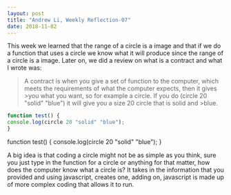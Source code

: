 ```yaml
---
layout: post
title: "Andrew Li, Weekly Reflection-07"
date: 2018-11-02
---
```


This week we learned that the range of a circle is a image and that if we do a function that uses a circle we know what it will produce since the range of a circle is a image. Later on, we did a review on what is a contract and what I wrote was: 
>A contract is when you give a set of function to the computer, which meets the requirements of what the computer expects, then it gives >you what you want, so for example a circle. If you do (circle 20 "solid" "blue") it will give you a size 20 circle that is solid and >blue.

```javascript
function test() {
console.log(circle 20 "solid" "blue");
}
```

function test() {
console.log(circle 20 "solid" "blue");
}

A big idea is that coding a circle might not be as simple as you think, sure you just type in the function for a circle or anything for that matter, how does the computer know what a circle is? It takes in the information that you provided and using javascript, creates one, adding on, javascript is made up of more complex coding that allows it to run.
